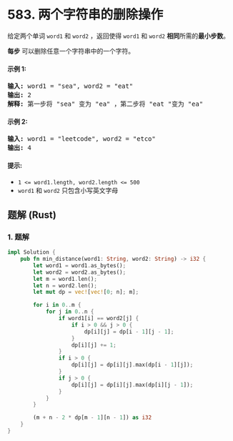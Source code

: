 # 583. 两个字符串的删除操作
给定两个单词 `word1` 和 `word2` ，返回使得 `word1` 和  `word2` **相同**所需的**最小步数**。

**每步** 可以删除任意一个字符串中的一个字符。

#### 示例 1:
<pre>
<strong>输入:</strong> word1 = "sea", word2 = "eat"
<strong>输出:</strong> 2
<strong>解释:</strong> 第一步将 "sea" 变为 "ea" ，第二步将 "eat "变为 "ea"
</pre>

#### 示例 2:
<pre>
<strong>输入:</strong> word1 = "leetcode", word2 = "etco"
<strong>输出:</strong> 4
</pre>

#### 提示:
* `1 <= word1.length, word2.length <= 500`
* `word1` 和 `word2` 只包含小写英文字母

## 题解 (Rust)

### 1. 题解
```Rust
impl Solution {
    pub fn min_distance(word1: String, word2: String) -> i32 {
        let word1 = word1.as_bytes();
        let word2 = word2.as_bytes();
        let m = word1.len();
        let n = word2.len();
        let mut dp = vec![vec![0; n]; m];

        for i in 0..m {
            for j in 0..n {
                if word1[i] == word2[j] {
                    if i > 0 && j > 0 {
                        dp[i][j] = dp[i - 1][j - 1];
                    }
                    dp[i][j] += 1;
                }
                if i > 0 {
                    dp[i][j] = dp[i][j].max(dp[i - 1][j]);
                }
                if j > 0 {
                    dp[i][j] = dp[i][j].max(dp[i][j - 1]);
                }
            }
        }

        (m + n - 2 * dp[m - 1][n - 1]) as i32
    }
}
```
